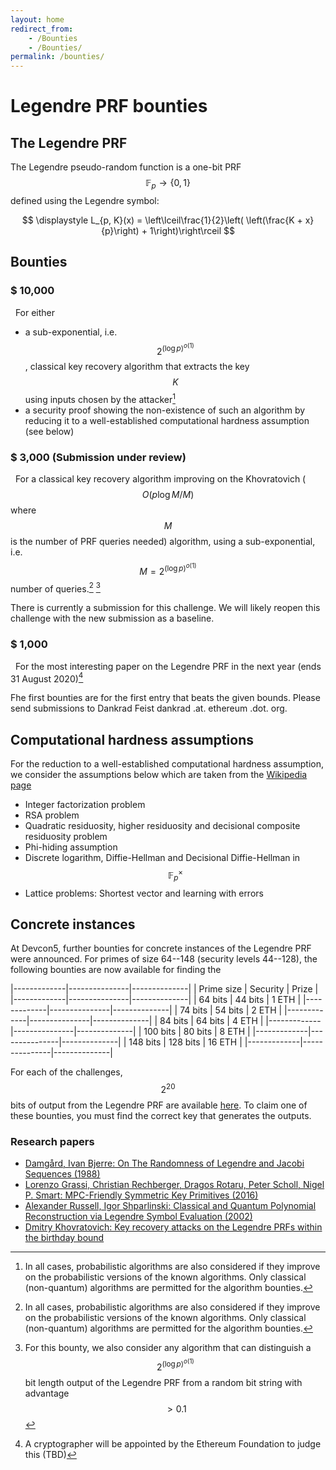 ```yaml
---
layout: home
redirect_from: 
    - /Bounties
    - /Bounties/
permalink: /bounties/
---
```


# Legendre PRF bounties

## The Legendre PRF

The Legendre pseudo-random function is a one-bit PRF $$\mathbb{F}_p \rightarrow \{0,1\}$$ defined using the Legendre symbol:

$$ \displaystyle L_{p, K}(x) = \left\lceil\frac{1}{2}\left( \left(\frac{K + x}{p}\right) + 1\right)\right\rceil $$

## Bounties

### $ 10,000

&nbsp;&nbsp;For either

* a sub-exponential, i.e. $$2^{(\log p)^{o(1)}}$$, classical key recovery algorithm that extracts the key $$K$$ using inputs chosen by the attacker[^1]
* a security proof showing the non-existence of such an algorithm by reducing it to a well-established computational hardness assumption (see below)

### $ 3,000 (Submission under review)

&nbsp;&nbsp;For a classical key recovery algorithm improving on the Khovratovich ($$O(p \log M / M)$$ where $$M$$ is the number of PRF queries needed) algorithm, using a sub-exponential, i.e. $$M=2^{(\log p)^{o(1)}}$$ number of queries.[^1] [^2]

There is currently a submission for this challenge. We will likely reopen this challenge with the new submission as a baseline.

### $ 1,000

&nbsp;&nbsp;For the most interesting paper on the Legendre PRF in the next year (ends 31 August 2020)[^3]

[^1]: In all cases, probabilistic algorithms are also considered if they improve on the probabilistic versions of the known algorithms. Only classical (non-quantum) algorithms are permitted for the algorithm bounties.

[^2]: For this bounty, we also consider any algorithm that can distinguish a $$2^{(\log p)^{o(1)}}$$ bit length output of the Legendre PRF from a random bit string with advantage $$>0.1$$

[^3]: A cryptographer will be appointed by the Ethereum Foundation to judge this (TBD)

Fhe first bounties are for the first entry that beats the given bounds. Please send submissions to Dankrad Feist dankrad .at. ethereum .dot. org.

## Computational hardness assumptions

For the reduction to a well-established computational hardness assumption, we consider the assumptions below which are taken from the [Wikipedia page](https://en.wikipedia.org/wiki/Computational_hardness_assumption)

* Integer factorization problem
* RSA problem
* Quadratic residuosity, higher residuosity and decisional composite residuosity problem
* Phi-hiding assumption
* Discrete logarithm, Diffie-Hellman and Decisional Diffie-Hellman in $$\mathbb{F}_p^{\times}$$
* Lattice problems: Shortest vector and learning with errors

## Concrete instances

At Devcon5, further bounties for concrete instances of the Legendre PRF were announced. For primes of size 64--148 (security levels 44--128), the following bounties are now available for finding the 

|-------------|---------------|--------------|
| Prime size  | Security      | Prize        |
|-------------|---------------|--------------|
| 64 bits     | 44 bits       | 1 ETH        |
|-------------|---------------|--------------|
| 74 bits     | 54 bits       | 2 ETH        |
|-------------|---------------|--------------|
| 84 bits     | 64 bits       | 4 ETH        |
|-------------|---------------|--------------|
| 100 bits    | 80 bits       | 8 ETH        |
|-------------|---------------|--------------|
| 148 bits    | 128 bits      | 16 ETH       |
|-------------|---------------|--------------|

For each of the challenges, $$2^{20}$$ bits of output from the Legendre PRF are available [here](bountyinstances). To claim one of these bounties, you must find the correct key that generates the outputs.

### Research papers

* [Damgård, Ivan Bjerre: On The Randomness of Legendre and Jacobi Sequences (1988)](https://link.springer.com/content/pdf/10.1007%2F0-387-34799-2_13.pdf)
* [Lorenzo Grassi, Christian Rechberger, Dragos Rotaru, Peter Scholl, Nigel P. Smart: MPC-Friendly Symmetric Key Primitives (2016)](https://eprint.iacr.org/2016/542.pdf)
* [Alexander Russell, Igor Shparlinski: Classical and Quantum Polynomial Reconstruction via Legendre Symbol Evaluation (2002)](https://arxiv.org/pdf/quant-ph/0212016.pdf)
* [Dmitry Khovratovich: Key recovery attacks on the Legendre PRFs within the birthday bound](https://eprint.iacr.org/2019/862.pdf)

